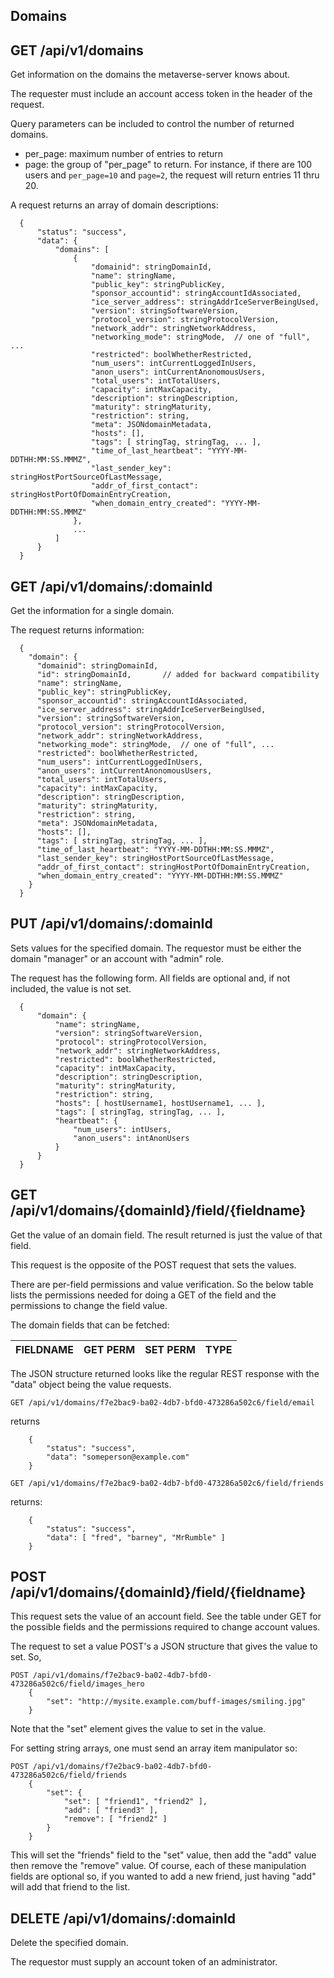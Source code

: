 
## Domains

## GET /api/v1/domains

Get information on the domains the metaverse-server knows about.

The requester must include an account access token in the header of the request.

Query parameters can be included to control the number of returned domains.

- per_page: maximum number of entries to return
- page: the group of "per_page" to return. For instance, if there are 100 users and `per_page=10` and `page=2`, the request will return entries 11 thru 20.

A request returns an array of domain descriptions:

```
  {
      "status": "success",
      "data": {
          "domains": [
              {
                  "domainid": stringDomainId,
                  "name": stringName,
                  "public_key": stringPublicKey,
                  "sponsor_accountid": stringAccountIdAssociated,
                  "ice_server_address": stringAddrIceServerBeingUsed,
                  "version": stringSoftwareVersion,
                  "protocol_version": stringProtocolVersion,
                  "network_addr": stringNetworkAddress,
                  "networking_mode": stringMode,  // one of "full", ...
                  "restricted": boolWhetherRestricted,
                  "num_users": intCurrentLoggedInUsers,
                  "anon_users": intCurrentAnonomousUsers,
                  "total_users": intTotalUsers,
                  "capacity": intMaxCapacity,
                  "description": stringDescription,
                  "maturity": stringMaturity,
                  "restriction": string,
                  "meta": JSONdomainMetadata,
                  "hosts": [],
                  "tags": [ stringTag, stringTag, ... ],
                  "time_of_last_heartbeat": "YYYY-MM-DDTHH:MM:SS.MMMZ",
                  "last_sender_key": stringHostPortSourceOfLastMessage,
                  "addr_of_first_contact": stringHostPortOfDomainEntryCreation,
                  "when_domain_entry_created": "YYYY-MM-DDTHH:MM:SS.MMMZ"
              },
              ...
          ]
      }
  }
```

## GET /api/v1/domains/:domainId

Get the information for a single domain.

The request returns information:

```
  {
    "domain": {
      "domainid": stringDomainId,
      "id": stringDomainId,       // added for backward compatibility
      "name": stringName,
      "public_key": stringPublicKey,
      "sponsor_accountid": stringAccountIdAssociated,
      "ice_server_address": stringAddrIceServerBeingUsed,
      "version": stringSoftwareVersion,
      "protocol_version": stringProtocolVersion,
      "network_addr": stringNetworkAddress,
      "networking_mode": stringMode,  // one of "full", ...
      "restricted": boolWhetherRestricted,
      "num_users": intCurrentLoggedInUsers,
      "anon_users": intCurrentAnonomousUsers,
      "total_users": intTotalUsers,
      "capacity": intMaxCapacity,
      "description": stringDescription,
      "maturity": stringMaturity,
      "restriction": string,
      "meta": JSONdomainMetadata,
      "hosts": [],
      "tags": [ stringTag, stringTag, ... ],
      "time_of_last_heartbeat": "YYYY-MM-DDTHH:MM:SS.MMMZ",
      "last_sender_key": stringHostPortSourceOfLastMessage,
      "addr_of_first_contact": stringHostPortOfDomainEntryCreation,
      "when_domain_entry_created": "YYYY-MM-DDTHH:MM:SS.MMMZ"
    }
  }
```

## PUT /api/v1/domains/:domainId

Sets values for the specified domain. The requestor must be either
the domain "manager" or an account with "admin" role.

The request has the following form. All fields are optional and, if
not included, the value is not set.

```
  {
      "domain": {
          "name": stringName,
          "version": stringSoftwareVersion,
          "protocol": stringProtocolVersion,
          "network_addr": stringNetworkAddress,
          "restricted": boolWhetherRestricted,
          "capacity": intMaxCapacity,
          "description": stringDescription,
          "maturity": stringMaturity,
          "restriction": string,
          "hosts": [ hostUsername1, hostUsername1, ... ],
          "tags": [ stringTag, stringTag, ... ],
          "heartbeat": {
              "num_users": intUsers,
              "anon_users": intAnonUsers
          }
      }
  }
```

## GET /api/v1/domains/{domainId}/field/{fieldname}

Get the value of an domain field. The result returned is just the value of
that field.

This request is the opposite of the POST request that sets the values.

There are per-field permissions and value verification.
So the below table lists the permissions needed for doing a GET
of the field and the permissions to change the field value.

The domain fields that can be fetched:

| FIELDNAME   | GET PERM | SET PERM    | TYPE |
| ---------   | -------- | --------    | ---- |

The JSON structure returned looks like the regular REST response
with the "data" object being the value requests.

```
GET /api/v1/domains/f7e2bac9-ba02-4db7-bfd0-473286a502c6/field/email
```
returns

```
    {
        "status": "success",
        "data": "someperson@example.com"
    }
```

```
GET /api/v1/domains/f7e2bac9-ba02-4db7-bfd0-473286a502c6/field/friends
```

returns:

```
    {
        "status": "success",
        "data": [ "fred", "barney", "MrRumble" ]
    }
```

## POST /api/v1/domains/{domainId}/field/{fieldname}

This request sets the value of an account field.
See the table under GET for the possible fields and the permissions
required to change account values.

The request to set a value POST's a JSON structure that gives
the value to set. So,

```
POST /api/v1/domains/f7e2bac9-ba02-4db7-bfd0-473286a502c6/field/images_hero
    {
        "set": "http://mysite.example.com/buff-images/smiling.jpg"
    }
```

Note that the "set" element gives the value to set in the value.

For setting string arrays, one must send an array item manipulator
so:

```
POST /api/v1/domains/f7e2bac9-ba02-4db7-bfd0-473286a502c6/field/friends
    {
        "set": {
            "set": [ "friend1", "friend2" ],
            "add": [ "friend3" ],
            "remove": [ "friend2" ]
        }
    }
```

This will set the "friends" field to the "set" value, then add the "add" value
then remove the "remove" value. Of course, each of these manipulation fields
are optional so, if you wanted to add a new friend, just having "add" will add
that friend to the list.
## DELETE /api/v1/domains/:domainId

Delete the specified domain.

The requestor must supply an account token of an administrator.